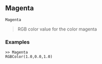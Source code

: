 ## Magenta

```
Magenta
```

> RGB color value for the color magenta

### Examples

```
>> Magenta
RGBColor(1.0,0.0,1.0)
```
